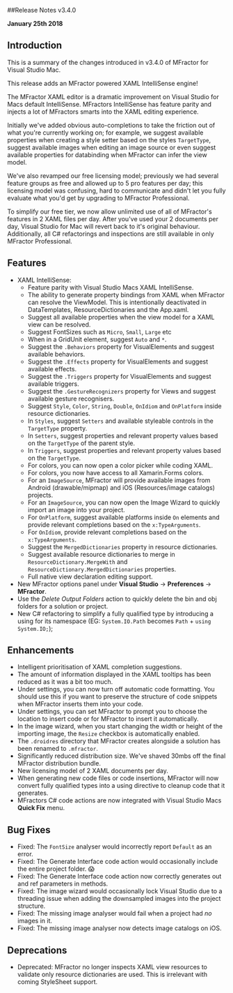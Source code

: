 ##Release Notes v3.4.0

**January 25th 2018**

## Introduction

This is a summary of the changes introduced in v3.4.0 of MFractor for Visual Studio Mac.

This release adds an MFractor powered XAML IntelliSense engine!

The MFractor XAML editor is a dramatic improvement on Visual Studio for Macs default IntelliSense. MFractors IntelliSense has feature parity and injects a lot of MFractors smarts into the XAML editing experience.

Initially we've added obvious auto-completions to take the friction out of what you're currently working on; for example, we suggest available properties when creating a style setter based on the styles `TargetType`, suggest available images when editing an image source or even suggest available properties for databinding when MFractor can infer the view model.

We've also revamped our free licensing model; previously we had several feature groups as free and allowed up to 5 pro features per day; this licensing model was confusing, hard to communicate and didn't let you fully evaluate what you'd get by upgrading to MFractor Professional.

To simplify our free tier, we now allow unlimited use of all of MFractor's features in 2 XAML files per day. After you've used your 2 documents per day, Visual Studio for Mac will revert back to it's original behaviour. Additionally, all C# refactorings and inspections are still available in only MFractor Professional.

## Features

 * XAML IntelliSense:
    * Feature parity with Visual Studio Macs XAML IntelliSense.
    * The ability to generate property bindings from XAML when MFractor can resolve the ViewModel. This is intentionally deactivated in DataTemplates, ResourceDictionaries and the App.xaml.
    * Suggest all available properties when the view model for a XAML view can be resolved.
    * Suggest FontSizes such as `Micro`, `Small`, `Large` etc
    * When in a GridUnit element, suggest `Auto` and `*`.
    * Suggest the `.Behaviors` property for VisualElements and suggest available behaviors.
    * Suggest the `.Effects` property for VisualElements and suggest available effects.
    * Suggest the `.Triggers` property for VisualElements and suggest available triggers.
    * Suggest the `.GestureRecognizers` property for Views and suggest available gesture recognisers.
    * Suggest `Style`, `Color`, `String`, `Double`, `OnIdiom` and `OnPlatform` inside resource dictionaries.
    * In `Styles`, suggest `Setters` and available styleable controls in the `TargetType` property.
    * In `Setters`, suggest properties and relevant property values based on the `TargetType` of the parent style.
    * In `Triggers`, suggest properties and relevant property values based on the `TargetType`.
    * For colors, you can now open a color picker while coding XAML.
    * For colors, you now have access to all Xamarin.Forms colors.
    * For an `ImageSource`, MFractor will provide available images from Android (drawable/mipmap) and iOS (Resources/image catalogs) projects.
    * For an `ImageSource`, you can now open the Image Wizard to quickly import an image into your project.
    * For `OnPlatform`, suggest available platforms inside `On` elements and provide relevant completions based on the `x:TypeArguments`.
    * For `OnIdiom`, provide relevant completions based on the `x:TypeArguments`.
    * Suggest the `MergedDictionaries` property in resource dictionaries.
    * Suggest available resource dictionaries to merge in `ResourceDictionary.MergeWith` and `ResourceDictionary.MergedDictionaries` properties.
    * Full native view declaration editing support.
 * New MFractor options panel under **Visual Studio** -> **Preferences** -> **MFractor**.
 * Use the *Delete Output Folders* action to quickly delete the bin and obj folders for a solution or project.
 * New C# refactoring to simplify a fully qualified type by introducing a using for its namespace (EG: `System.IO.Path` becomes `Path` + `using System.IO;`);

## Enhancements

 * Intelligent prioritisation of XAML completion suggestions.
 * The amount of information displayed in the XAML tooltips has been reduced as it was a bit too much.
 * Under settings, you can now turn off automatic code formatting. You should use this if you want to preserve the structure of code snippets when MFractor inserts them into your code.
 * Under settings, you can set MFractor to prompt you to choose the location to insert code or for MFractor to insert it automatically.
 * In the image wizard, when you start changing the width or height of the importing image, the `Resize` checkbox is automatically enabled.
 * The `.droidres` directory that MFractor creates alongside a solution has been renamed to `.mfractor`.
 * Significantly reduced distribution size. We've shaved 30mbs off the final MFractor distribution bundle.
 * New licensing model of 2 XAML documents per day.
 * When generating new code files or code insertions, MFractor will now convert fully qualified types into a using directive to cleanup code that it generates.
 * MFractors C# code actions are now integrated with Visual Studio Macs **Quick Fix** menu.

## Bug Fixes

 * Fixed: The `FontSize` analyser would incorrectly report `Default` as an error.
 * Fixed: The Generate Interface code action would occasionally include the entire project folder. 😱
 * Fixed: The Generate Interface code action now correctly generates out and ref parameters in methods.
 * Fixed: The image wizard would occasionally lock Visual Studio due to a threading issue when adding the downsampled images into the project structure.
 * Fixed: The missing image analyser would fail when a project had *no* images in it.
 * Fixed: The missing image analyser now detects image catalogs on iOS.

## Deprecations

 * Deprecated: MFractor no longer inspects XAML view resources to validate only resource dictionaries are used. This is irrelevant with coming StyleSheet support.

